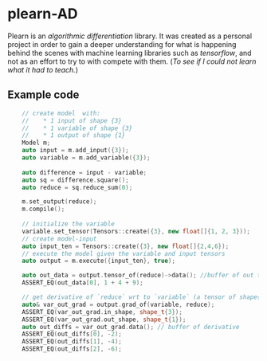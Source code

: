 # plearn-AD

Plearn is an *algorithmic differentiation* library. It was created as a personal project in order to gain a deeper understanding for what is happening behind the scenes with machine learning libraries such as *tensorflow*, and not as an effort to try to with compete with them. (*To see if I could not learn what it had to teach.*)

## Example code 

```c++
	// create model  with:
	//    * 1 input of shape {3}
	//    * 1 variable of shape {3}
	//    * 1 output of shape {1}
	Model m;
	auto input = m.add_input({3});
	auto variable = m.add_variable({3});
	
	auto difference = input - variable;
	auto sq = difference.square();
	auto reduce = sq.reduce_sum(0);

	m.set_output(reduce);
	m.compile();
	
	// initialize the variable
	variable.set_tensor(Tensors::create({3}, new float[]{1, 2, 3}));
	// create model-input
	auto input_ten = Tensors::create({3}, new float[]{2,4,6});
	// execute the model given the variable and input tensors
	auto output = m.execute({input_ten}, true);

	auto out_data = output.tensor_of(reduce)->data(); //buffer of out tensor (of size 1)
	ASSERT_EQ(out_data[0], 1 + 4 + 9);

	// get derivative of `reduce` wrt to `variable` (a tensor of shape{3,1})
	auto& var_out_grad = output.grad_of(variable, reduce);
	ASSERT_EQ(var_out_grad.in_shape, shape_t{3});
	ASSERT_EQ(var_out_grad.out_shape, shape_t{1});
	auto out_diffs = var_out_grad.data(); // buffer of derivative
	ASSERT_EQ(out_diffs[0], -2);
	ASSERT_EQ(out_diffs[1], -4);
	ASSERT_EQ(out_diffs[2], -6);
```
